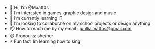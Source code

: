 - 👋 Hi, I’m @Maatt0s
- 👀 I’m interested in games, graphic design and music
- 🌱 I’m currently learning IT
- 💞️ I’m looking to collaborate on my school projects or design anything 
- 📫 How to reach me by my email : juullia.mattos@gmail.com
- 😄 Pronouns: she/her
- ⚡ Fun fact: Im learning how to sing

<!---
Maatt0s/Maatt0s is a ✨ special ✨ repository because its `README.md` (this file) appears on your GitHub profile.
You can click the Preview link to take a look at your changes.
--->
